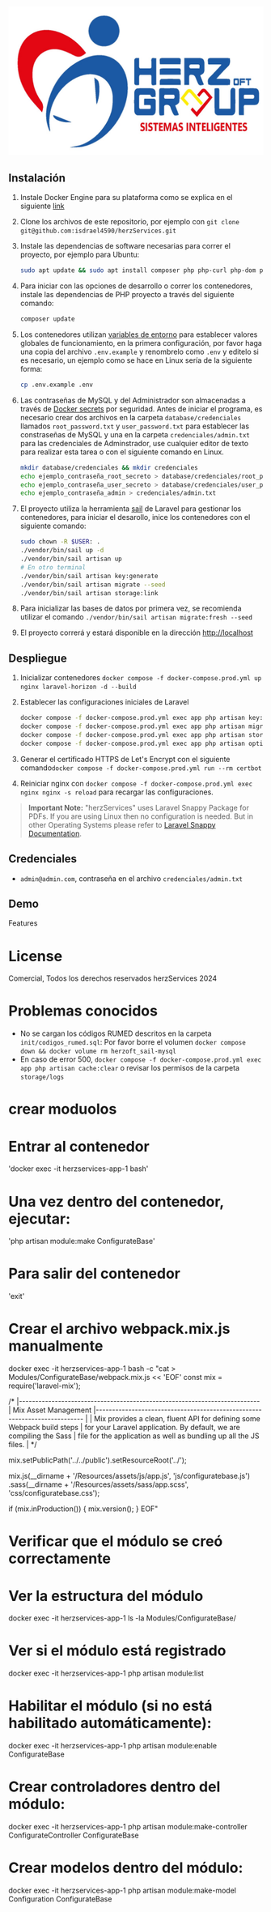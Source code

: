 <picture>
    <source srcset="public/images/LOGOHERZ.jpg"  
            media="(prefers-color-scheme: dark)">
    <img src="public/images/LOGOHERZ.jpg" alt="App Logo">
</picture>

## Instalación

1. Instale Docker Engine para su plataforma como se explica en el siguiente [link](https://docs.docker.com/engine/install/)
2. Clone los archivos de este repositorio, por ejemplo con `git clone git@github.com:isdrael4590/herzServices.git`
3. Instale las dependencias de software necesarias para correr el proyecto, por ejemplo para Ubuntu:

    ```bash
    sudo apt update && sudo apt install composer php php-curl php-dom php-gd php-zip
    ```

4. Para iniciar con las opciones de desarrollo o correr los contenedores, instale las dependencias de PHP proyecto a través del siguiente comando:

    ```bash
    composer update
    ```

5. Los contenedores utilizan [variables de entorno](https://docs.docker.com/compose/environment-variables/set-environment-variables/) para establecer valores globales de funcionamiento, en la primera configuración, por favor haga una copia del archivo `.env.example` y renombrelo como `.env` y editelo si es necesario, un ejemplo como se hace en Linux sería de la siguiente forma:

    ```bash
    cp .env.example .env
    ```

6. Las contraseñas de MySQL y del Administrador son almacenadas a través de [Docker secrets](`https://docs.docker.com/compose/use-secrets/`) por seguridad. Antes de iniciar el programa, es necesario crear dos archivos en la carpeta `database/credenciales` llamados `root_password.txt` y `user_password.txt` para establecer las constraseñas de MySQL y una en la carpeta `credenciales/admin.txt` para las credenciales de Adminstrador, use cualquier editor de texto para realizar esta tarea o con el siguiente comando en Linux.

    ```bash
    mkdir database/credenciales && mkdir credenciales
    echo ejemplo_contraseña_root_secreto > database/credenciales/root_password.txt
    echo ejemplo_contraseña_user_secreto > database/credenciales/user_password.txt
    echo ejemplo_contraseña_admin > credenciales/admin.txt

    ```

7. El proyecto utiliza la herramienta [sail](https://laravel.com/docs/8.x/sail) de Laravel para gestionar los contenedores, para iniciar el desarollo, inice los contenedores con el siguiente comando:

    ```bash
    sudo chown -R $USER: .
    ./vendor/bin/sail up -d
    ./vendor/bin/sail artisan up
    # En otro terminal
    ./vendor/bin/sail artisan key:generate 
    ./vendor/bin/sail artisan migrate --seed 
    ./vendor/bin/sail artisan storage:link 
    ```

8. Para inicializar las bases de datos por primera vez, se recomienda utilizar el comando `./vendor/bin/sail artisan migrate:fresh --seed`
9. El proyecto correrá y estará disponible en la dirección [http://localhost](http://localhost)

## Despliegue

1. Inicializar contenedores `docker compose -f docker-compose.prod.yml up nginx laravel-horizon -d --build`
2. Establecer las configuraciones iniciales de Laravel

    ```bash
    docker compose -f docker-compose.prod.yml exec app php artisan key:generate
    docker compose -f docker-compose.prod.yml exec app php artisan migrate --seed
    docker compose -f docker-compose.prod.yml exec app php artisan storage:link
    docker compose -f docker-compose.prod.yml exec app php artisan optimize
    ```

3. Generar el certificado HTTPS de Let's Encrypt con el siguiente comando`docker compose -f docker-compose.prod.yml run --rm certbot`
4. Reiniciar nginx con `docker compose -f docker-compose.prod.yml exec nginx nginx -s reload` para recargar las configuraciones.

> **Important Note:** "herzServices" uses Laravel Snappy Package for PDFs. If you are using Linux then no configuration is needed. But in other Operating Systems please refer to [Laravel Snappy Documentation](https://github.com/barryvdh/laravel-snappy).
>
## Credenciales

- `admin@admin.com`, contraseña en el archivo `credenciales/admin.txt`

## Demo

Features

# License

Comercial, Todos los derechos reservados herzServices 2024

# Problemas conocidos

- No se cargan los códigos RUMED descritos en la carpeta `init/codigos_rumed.sql`: Por favor borre el volumen `docker compose down && docker volume rm herzoft_sail-mysql`
- En caso de error 500, `docker compose -f docker-compose.prod.yml exec app php artisan cache:clear` o revisar los permisos de la carpeta `storage/logs`



# crear moduolos 
# Entrar al contenedor
'docker exec -it herzservices-app-1 bash'
# Una vez dentro del contenedor, ejecutar:
'php artisan module:make ConfigurateBase'

# Para salir del contenedor
'exit'

# Crear el archivo webpack.mix.js manualmente
docker exec -it herzservices-app-1 bash -c "cat > Modules/ConfigurateBase/webpack.mix.js << 'EOF'
const mix = require('laravel-mix');

/*
 |--------------------------------------------------------------------------
 | Mix Asset Management
 |--------------------------------------------------------------------------
 |
 | Mix provides a clean, fluent API for defining some Webpack build steps
 | for your Laravel application. By default, we are compiling the Sass
 | file for the application as well as bundling up all the JS files.
 |
 */

mix.setPublicPath('../../public').setResourceRoot('../');

mix.js(__dirname + '/Resources/assets/js/app.js', 'js/configuratebase.js')
    .sass(__dirname + '/Resources/assets/sass/app.scss', 'css/configuratebase.css');

if (mix.inProduction()) {
    mix.version();
}
EOF"

# Verificar que el módulo se creó correctamente
# Ver la estructura del módulo
docker exec -it herzservices-app-1 ls -la Modules/ConfigurateBase/

# Ver si el módulo está registrado
docker exec -it herzservices-app-1 php artisan module:list

# Habilitar el módulo (si no está habilitado automáticamente):

docker exec -it herzservices-app-1 php artisan module:enable ConfigurateBase
 # Crear controladores dentro del módulo:

 docker exec -it herzservices-app-1 php artisan module:make-controller ConfigurateController ConfigurateBase

 # Crear modelos dentro del módulo:
 docker exec -it herzservices-app-1 php artisan module:make-model Configuration ConfigurateBase